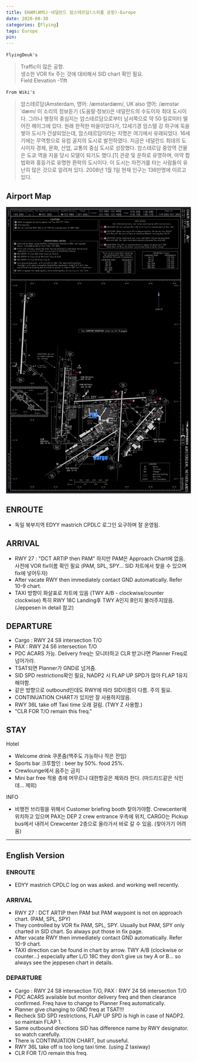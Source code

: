 ```yaml
---
title: EHAM(AMS)-네덜란드 암스테르담(스히폴 공항)-Europe
date: 2020-08-30
categories: [Flying]
tags: Europe
pin:
---
```

`FlyingDeuk's`
>Traffic이 많은 공항. <br>
생소한 VOR fix 주는 것에 대비해서 SID chart 확인 필요.<br>
Field Elevation -11ft

`From Wiki's`
>암스테르담(Amsterdam, 영어: /æmstərdæm/, UK also 영어: /æmstərˈdæm/ 이 소리의 정보듣기 (도움말·정보))은 네덜란드의 수도이자 최대 도시이다. 그러나 행정의 중심지는 암스테르담으로부터 남서쪽으로 약 50 킬로미터 떨어진 헤이그에 있다. 원래 한적한 마을이었다가, 12세기경 암스텔 강 하구에 둑을 쌓아 도시가 건설되었는데, 암스테르담이라는 지명은 여기에서 유래되었다. 16세기에는 무역항으로 유럽 굴지의 도시로 발전하였다. 지금은 네덜란드 최대의 도시이자 경제, 문화, 산업, 교통의 중심 도시로 성장했다.
암스테르담 중앙역 건물은 도쿄 역을 지을 당시 모델이 되기도 했다.[1] 관광 및 운하로 유명하며, 마약 합법화와 홍등가로 유명한 환락의 도시이다. 이 도시는 자전거를 타는 사람들이 유난히 많은 것으로 알려져 있다. 2008년 1월 1일 현재 인구는 136만명에 이르고 있다.

## Airport Map
![ams](/img/flying/airport/ams_ap.jpg)

## ENROUTE
- 독일 북부지역 EDYY mastrich CPDLC 로그인 요구하며 잘 운영됨.


## ARRIVAL
- RWY 27 : "DCT ARTIP then PAM" 하지만 PAM은 Approach Chart에 없음. 사전에 VOR fix이름 확인 필요 (PAM, SPL, SPY... SID 차트에서 찾을 수 있으며 fix에 넣어두자)
- After vacate RWY then immediately contact GND automatically. Refer 10-9 chart.
- TAXI 방향이 화살표로 차트에 있음 (TWY A/B - clockwise/counter clockwise) 특히 RWY 18C Landing후 TWY A인지 B인지 불러주지않음. (Jeppesen in detail 참고)


## DEPARTURE
- Cargo : RWY 24 S8 intersection T/O
- PAX : RWY 24 S6 intersection T/O
- PDC ACARS 가능. Delivery freq는 모니터하고 CLR 받고나면 Planner Freq로 넘어가라.
- TSAT되면 Planner가 GND로 넘겨줌.
- SID SPD restrictions확인 필요, NADP2 시 FLAP UP SPD가 많아 FLAP 1유지해야함.
- 같은 방향으로 outbound인데도 RWY에 따라 SID이름이 다름. 주의 필요.
- CONTINUATION CHART가 있지만 잘 사용하지않음.
- RWY 36L take off Taxi time 오래 걸림. (TWY Z 사용함.)
- "CLR FOR T/O remain this freq."

## STAY
Hotel
- Welcome drink 쿠폰줌(맥주도 가능하나 작은 잔임)
- Sports bar 크루할인 : beer by 50%. food 25%.
- Crewlounge에서 음주는 금지
- Mini bar free 적용 층에 머무르나 대한항공은 제외라 한다. (마드리드같은 식인데... 제외)

INFO
- 비행전 브리핑을 위해서 Customer briefing booth 찾아가야함. Crewcenter에 위치하고 있으며 PAX는 DEP 2 crew entrance 우측에 위치, CARGO는 Pickup bus에서 내려서 Crewcenter 2층으로 올라가서 바로 갈 수 있음. (찾아가기 어려움)


--------
## English Version

### ENROUTE
- EDYY mastrich CPDLC log on was asked. and working well recently.


### ARRIVAL
- RWY 27 : DCT ARTIP then PAM but PAM waypoint is not on approach chart. (PAM, SPL, SPY)
- They controlled by VOR fix PAM, SPL, SPY. Usually but PAM, SPY only charted in SID chart. So always put those in fix page.
- After vacate RWY then immediately contact GND automatically. Refer 10-9 chart.
- TAXI direction can be found in chart by arrow. TWY A/B (clockwise or counter...) especially after L/D 18C they don’t give us twy A or B… so always see the jeppesen chart in details.


### DEPARTURE
- Cargo : RWY 24 S8 intersection T/O, PAX : RWY 24 S6 intersection T/O
- PDC ACARS available but monitor delivery freq and then clearance confirmed. Freq have to change to Planner Freq automatically.
- Planner give changing to GND freq at TSAT!!!
- Recheck SID SPD restrictions, FLAP UP SPD is high in case of NADP2. so maintain FLAP 1.
- Same outbound directions SID has difference name by RWY designator. so watch carefully.
- There is CONTINUATION CHART, but unuseful.
- RWY 36L take off is too long taxi time. (using Z taxiway)
- CLR FOR T/O remain this freq.
